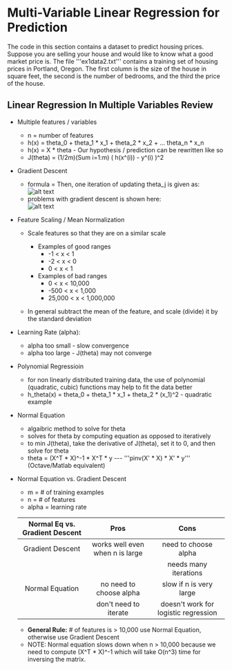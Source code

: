 Multi-Variable Linear Regression for Prediction
===============================================

The code in this section contains a dataset to predict housing prices. Suppose you are selling
your house and would like to know what a good market price is. The file '''ex1data2.txt''' contains
a training set of housing prices in Portland, Oregon. The first column is the size of the house
in square feet, the second is the number of bedrooms, and the third the price of the house.


## Linear Regression In Multiple Variables Review


- Multiple features / variables
  + n = number of features
  + h(x) = theta_0 + theta_1 * x_1 + theta_2 * x_2 + ... theta_n * x_n
  + h(x) = X * theta - Our hypothesis / prediction can be rewritten like so
  + J(theta) = (1/2m)(Sum i=1:m) ( h(x^(i)) - y^(i) )^2

- Gradient Descent
  + formula = Then, one iteration of updating theta_j is given as:  
  ![alt text](imgsg/update_eq.gif)
  + problems with gradient descent is shown here:  
  ![alt text](imgs/grad.jpg)

- Feature Scaling / Mean Normalization
  + Scale features so that they are on a similar scale
    - Examples of good ranges
      + -1 < x < 1
      + -2 < x < 0
      + 0 < x < 1
    - Examples of bad ranges
      + 0 < x < 10,000
      + -500 < x < 1,000
      + 25,000 < x < 1,000,000

  + In general subtract the mean of the feature, and scale (divide) it by the standard deviation


- Learning Rate (alpha):
   + alpha too small - slow convergence
   + alpha too large - J(theta) may not converge

- Polynomial Regressioin
   + for non linearly distributed training data, the use of polynomial (quadratic, cubic) functions may help to fit the data better
   + h_theta(x) = theta_0 + theta_1 * x_1 + theta_2 * (x_1)^2  - quadratic example

- Normal Equation
  + algaibric method to solve for theta
  + solves for theta by computing equation as opposed to iteratively
  + to min J(theta), take the derivative of J(theta), set it to 0, and then solve for theta
  + theta = (X^T * X)^-1 * X^T * y  --- '''pinv(X' * X) * X' * y''' (Octave/Matlab equivalent)

- Normal Equation vs. Gradient Descent
  + m = # of training examples
  + n = # of features
  + alpha = learning rate

  |Normal Eq vs. Gradient Descent|Pros                              |Cons                                  |
  |:----------------------------:|:--------------------------------:|:------------------------------------:|
  |Gradient Descent              |works well even when n is large   |need to choose alpha                  |
  |                              |                                  |needs many iterations                 |
  |Normal Equation               |no need to choose alpha           |slow if n is very large               |
  |                              |don't need to iterate             |doesn't work for logistic regression  |

   + <b>General Rule:</b> # of features is > 10,000 use Normal Equation, otherwise use Gradient Descent
   + NOTE: Normal equation slows down when n > 10,000 because we need to compute (X^T * X)^-1 which will take O(n^3) time for inversing the matrix.
